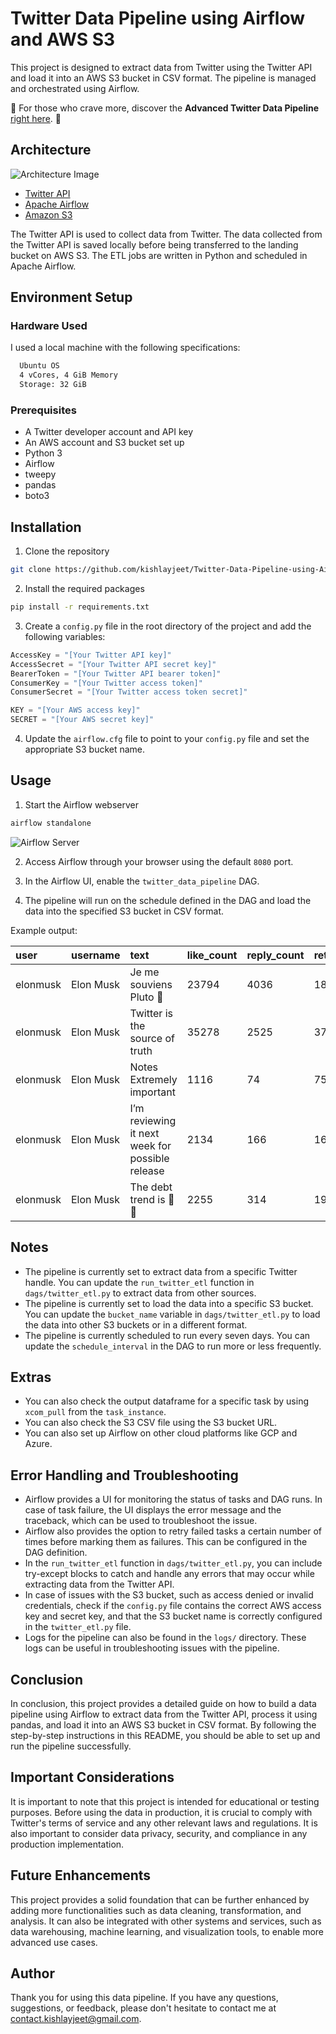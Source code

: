 # Twitter Data Pipeline using Airflow and AWS S3

This project is designed to extract data from Twitter using the Twitter API and load it into an AWS S3 bucket in CSV format. The pipeline is managed and orchestrated using Airflow.

🌟 For those who crave more, discover the **Advanced Twitter Data Pipeline** [right here](https://github.com/kishlayjeet/Zomato-Twitter-Sentiment-Analysis-Data-Pipeline). 🌟

## Architecture

![Architecture Image](https://imgur.com/mAjDOxl.png)

- [Twitter API](https://developer.twitter.com/en/docs/twitter-api)
- [Apache Airflow](https://airflow.apache.org)
- [Amazon S3](https://aws.amazon.com/s3/)

The Twitter API is used to collect data from Twitter. The data collected from the Twitter API is saved locally before being transferred to the landing bucket on AWS S3. The ETL jobs are written in Python and scheduled in Apache Airflow.

## Environment Setup

### Hardware Used

I used a local machine with the following specifications:

```bash
  Ubuntu OS
  4 vCores, 4 GiB Memory
  Storage: 32 GiB
```

### Prerequisites

- A Twitter developer account and API key
- An AWS account and S3 bucket set up
- Python 3
- Airflow
- tweepy
- pandas
- boto3

## Installation

1. Clone the repository

```bash
git clone https://github.com/kishlayjeet/Twitter-Data-Pipeline-using-Airflow-and-AWS-S3.git
```

2. Install the required packages

```bash
pip install -r requirements.txt
```

3. Create a `config.py` file in the root directory of the project and add the following variables:

```python
AccessKey = "[Your Twitter API key]"
AccessSecret = "[Your Twitter API secret key]"
BearerToken = "[Your Twitter API bearer token]"
ConsumerKey = "[Your Twitter access token]"
ConsumerSecret = "[Your Twitter access token secret]"

KEY = "[Your AWS access key]"
SECRET = "[Your AWS secret key]"
```

4. Update the `airflow.cfg` file to point to your `config.py` file and set the appropriate S3 bucket name.

## Usage

1. Start the Airflow webserver

```bash
airflow standalone
```

![Airflow Server](https://imgur.com/RM9bEZb.png)

2. Access Airflow through your browser using the default `8080` port.

3. In the Airflow UI, enable the `twitter_data_pipeline` DAG.

4. The pipeline will run on the schedule defined in the DAG and load the data into the specified S3 bucket in CSV format.

Example output:

| user     | username  | text                                            | like_count | reply_count | retweet_count | created_at                |
| :------- | :-------- | :---------------------------------------------- | :--------- | :---------- | :------------ | :------------------------ |
| elonmusk | Elon Musk | Je me souviens Pluto 🥹                          | 23794      | 4036        | 1802          | 2023-01-21 09:07:40+00:00 |
| elonmusk | Elon Musk | Twitter is the source of truth                  | 35278      | 2525        | 3756          | 2023-01-21 08:25:50+00:00 |
| elonmusk | Elon Musk | Notes Extremely important                       | 1116       | 74          | 75            | 2023-01-21 07:19:35+00:00 |
| elonmusk | Elon Musk | I’m reviewing it next week for possible release | 2134       | 166         | 165           | 2023-01-21 03:13:31+00:00 |
| elonmusk | Elon Musk | The debt trend is 🤯🤯                          | 2255       | 314         | 193           | 2023-01-21 00:27:49+00:00 |

## Notes

- The pipeline is currently set to extract data from a specific Twitter handle. You can update the `run_twitter_etl` function in `dags/twitter_etl.py` to extract data from other sources.
- The pipeline is currently set to load the data into a specific S3 bucket. You can update the `bucket_name` variable in `dags/twitter_etl.py` to load the data into other S3 buckets or in a different format.
- The pipeline is currently scheduled to run every seven days. You can update the `schedule_interval` in the DAG to run more or less frequently.

## Extras

- You can also check the output dataframe for a specific task by using `xcom_pull` from the `task_instance`.
- You can also check the S3 CSV file using the S3 bucket URL.
- You can also set up Airflow on other cloud platforms like GCP and Azure.

## Error Handling and Troubleshooting

- Airflow provides a UI for monitoring the status of tasks and DAG runs. In case of task failure, the UI displays the error message and the traceback, which can be used to troubleshoot the issue.
- Airflow also provides the option to retry failed tasks a certain number of times before marking them as failures. This can be configured in the DAG definition.
- In the `run_twitter_etl` function in `dags/twitter_etl.py`, you can include try-except blocks to catch and handle any errors that may occur while extracting data from the Twitter API.
- In case of issues with the S3 bucket, such as access denied or invalid credentials, check if the `config.py` file contains the correct AWS access key and secret key, and that the S3 bucket name is correctly configured in the `twitter_etl.py` file.
- Logs for the pipeline can also be found in the `logs/` directory. These logs can be useful in troubleshooting issues with the pipeline.

## Conclusion

In conclusion, this project provides a detailed guide on how to build a data pipeline using Airflow to extract data from the Twitter API, process it using pandas, and load it into an AWS S3 bucket in CSV format. By following the step-by-step instructions in this README, you should be able to set up and run the pipeline successfully.

## Important Considerations

It is important to note that this project is intended for educational or testing purposes. Before using the data in production, it is crucial to comply with Twitter's terms of service and any other relevant laws and regulations. It is also important to consider data privacy, security, and compliance in any production implementation.

## Future Enhancements

This project provides a solid foundation that can be further enhanced by adding more functionalities such as data cleaning, transformation, and analysis. It can also be integrated with other systems and services, such as data warehousing, machine learning, and visualization tools, to enable more advanced use cases.

## Author

Thank you for using this data pipeline. If you have any questions, suggestions, or feedback, please don't hesitate to contact me at contact.kishlayjeet@gmail.com.

